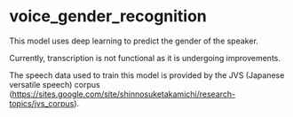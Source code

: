 # voice_gender_recognition

This model uses deep learning to predict the gender of the speaker.

Currently, transcription is not functional as it is undergoing improvements.

The speech data used to train this model is provided by the JVS (Japanese versatile speech) corpus (https://sites.google.com/site/shinnosuketakamichi/research-topics/jvs_corpus).
